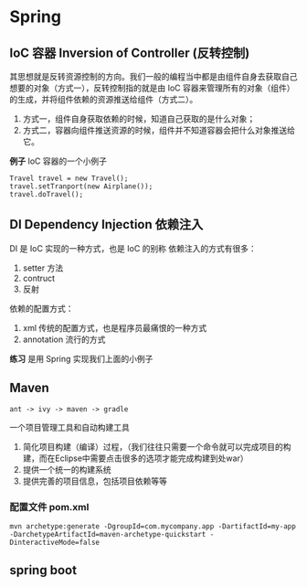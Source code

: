 # Spring
## IoC 容器 Inversion of Controller (反转控制)
其思想就是反转资源控制的方向。我们一般的编程当中都是由组件自身去获取自己想要的对象（方式一），反转控制指的就是由 IoC 容器来管理所有的对象（组件）的生成，并将组件依赖的资源推送给组件（方式二）。
1. 方式一，组件自身获取依赖的时候，知道自己获取的是什么对象；
2. 方式二，容器向组件推送资源的时候，组件并不知道容器会把什么对象推送给它。

**例子** IoC 容器的一个小例子
```
Travel travel = new Travel();
travel.setTranport(new Airplane());
travel.doTravel();
```

## DI Dependency Injection 依赖注入
DI 是 IoC 实现的一种方式，也是 IoC 的别称
依赖注入的方式有很多：
1. setter 方法
2. contruct
3. 反射

依赖的配置方式：
1. xml 传统的配置方式，也是程序员最痛恨的一种方式
2. annotation 流行的方式

**练习** 是用 Spring 实现我们上面的小例子

## Maven
```
ant -> ivy -> maven -> gradle
```
一个项目管理工具和自动构建工具
1. 简化项目构建（编译）过程，（我们往往只需要一个命令就可以完成项目的构建，而在Eclipse中需要点击很多的选项才能完成构建到处war）
2. 提供一个统一的构建系统
3. 提供完善的项目信息，包括项目依赖等等

### 配置文件 pom.xml
```
mvn archetype:generate -DgroupId=com.mycompany.app -DartifactId=my-app -DarchetypeArtifactId=maven-archetype-quickstart -DinteractiveMode=false
```
## spring boot

<!--stackedit_data:
eyJoaXN0b3J5IjpbMTI1MjA5MjY3Nl19
-->